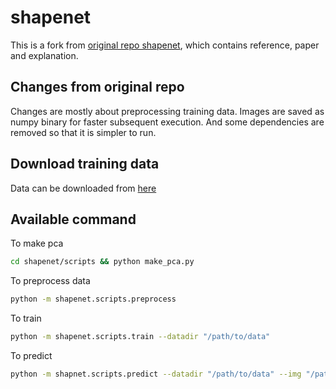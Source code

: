# shapenet

This is a fork from [original repo shapenet](https://github.com/justusschock/shapenet), which contains reference, paper and explanation. 


## Changes from original repo

Changes are mostly about preprocessing training data. Images are saved as numpy binary for faster subsequent execution. And some dependencies are removed so that it is simpler to run. 

## Download training data

Data can be downloaded from [here](http://dlib.net/files/data/ibug_300W_large_face_landmark_dataset.tar.gz)

## Available command 

To make pca 

```bash
cd shapenet/scripts && python make_pca.py
```

To preprocess data 
```bash
python -m shapenet.scripts.preprocess
```

To train
```bash
python -m shapenet.scripts.train --datadir "/path/to/data"
```

To predict
```bash
python -m shapnet.scripts.predict --datadir "/path/to/data" --img "/path/to/target/image"
```




